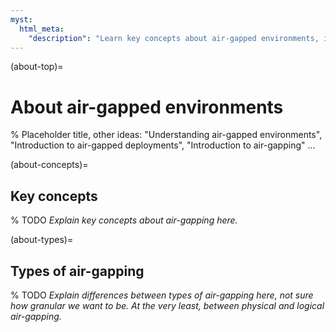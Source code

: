 ```yaml
---
myst:
  html_meta:
    "description": "Learn key concepts about air-gapped environments, including the types of air-gapping."
---
```


(about-top)=
# About air-gapped environments
% Placeholder title, other ideas: "Understanding air-gapped environments", "Introduction to air-gapped deployments", "Introduction to air-gapping" ...

(about-concepts)=
## Key concepts

% TODO
_Explain key concepts about air-gapping here._

(about-types)=
## Types of air-gapping

% TODO
_Explain differences between types of air-gapping here, not sure how granular we want to be. At the very least, between physical and logical air-gapping._
